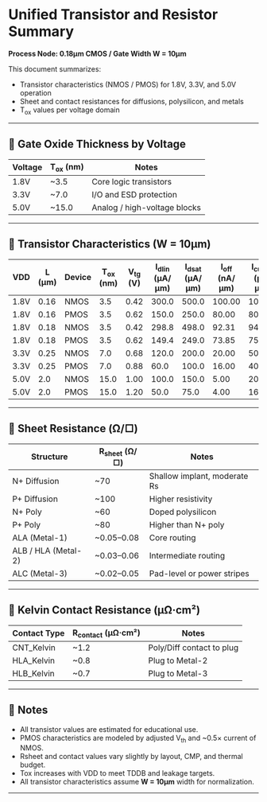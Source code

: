 # Unified Transistor and Resistor Summary  
**Process Node: 0.18μm CMOS / Gate Width W = 10μm**

This document summarizes:

- Transistor characteristics (NMOS / PMOS) for 1.8V, 3.3V, and 5.0V operation
- Sheet and contact resistances for diffusions, polysilicon, and metals
- T<sub>ox</sub> values per voltage domain

---

## 📐 Gate Oxide Thickness by Voltage

| Voltage | T<sub>ox</sub> (nm) | Notes                        |
|---------|---------------------|------------------------------|
| 1.8V    | ~3.5                | Core logic transistors       |
| 3.3V    | ~7.0                | I/O and ESD protection       |
| 5.0V    | ~15.0               | Analog / high-voltage blocks |

---

## 🔋 Transistor Characteristics (W = 10μm)

| VDD  | L (μm) | Device | T<sub>ox</sub> (nm) | V<sub>tg</sub> (V) | I<sub>dlin</sub> (μA/μm) | I<sub>dsat</sub> (μA/μm) | I<sub>off</sub> (nA/μm) | I<sub>cutoff</sub> (pA/μm) | B<sub>vds</sub> (V) |
|------|--------|--------|---------------------|--------------------|---------------------------|---------------------------|--------------------------|-----------------------------|---------------------|
| 1.8V | 0.16   | NMOS   | 3.5                 | 0.42               | 300.0                     | 500.0                     | 100.00                   | 1000.0                      | 1.60                |
| 1.8V | 0.16   | PMOS   | 3.5                 | 0.62               | 150.0                     | 250.0                     | 80.00                    | 800.0                       | 1.60                |
| 1.8V | 0.18   | NMOS   | 3.5                 | 0.42               | 298.8                     | 498.0                     | 92.31                    | 941.8                       | 1.68                |
| 1.8V | 0.18   | PMOS   | 3.5                 | 0.62               | 149.4                     | 249.0                     | 73.85                    | 753.4                       | 1.68                |
| 3.3V | 0.25   | NMOS   | 7.0                 | 0.68               | 120.0                     | 200.0                     | 20.00                    | 50.0                        | 3.50                |
| 3.3V | 0.25   | PMOS   | 7.0                 | 0.88               | 60.0                      | 100.0                     | 16.00                    | 40.0                        | 3.50                |
| 5.0V | 2.0    | NMOS   | 15.0                | 1.00               | 100.0                     | 150.0                     | 5.00                     | 20.0                        | 8.00                |
| 5.0V | 2.0    | PMOS   | 15.0                | 1.20               | 50.0                      | 75.0                      | 4.00                     | 16.0                        | 8.00                |

---

## 🧪 Sheet Resistance (Ω/□)

| Structure           | R<sub>sheet</sub> (Ω/□) | Notes                                 |
|---------------------|-------------------------|----------------------------------------|
| N+ Diffusion        | ~70                    | Shallow implant, moderate Rs           |
| P+ Diffusion        | ~100                   | Higher resistivity                     |
| N+ Poly             | ~60                    | Doped polysilicon                      |
| P+ Poly             | ~80                    | Higher than N+ poly                    |
| ALA (Metal-1)       | ~0.05–0.08             | Core routing                           |
| ALB / HLA (Metal-2) | ~0.03–0.06             | Intermediate routing                   |
| ALC (Metal-3)       | ~0.02–0.05             | Pad-level or power stripes             |

---

## 🔧 Kelvin Contact Resistance (μΩ·cm²)

| Contact Type  | R<sub>contact</sub> (μΩ·cm²) | Notes                                 |
|---------------|------------------------------|----------------------------------------|
| CNT_Kelvin    | ~1.2                         | Poly/Diff contact to plug              |
| HLA_Kelvin    | ~0.8                         | Plug to Metal-2                        |
| HLB_Kelvin    | ~0.7                         | Plug to Metal-3                        |

---

## 📝 Notes

- All transistor values are estimated for educational use.
- PMOS characteristics are modeled by adjusted V<sub>th</sub> and ~0.5× current of NMOS.
- Rsheet and contact values vary slightly by layout, CMP, and thermal budget.
- Tox increases with VDD to meet TDDB and leakage targets.
- All transistor characteristics assume **W = 10μm** width for normalization.

---
